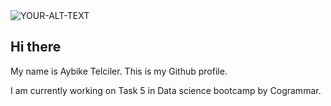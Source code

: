 <picture>
 <source media="(prefers-color-scheme: dark)" srcset="https://encrypted-tbn0.gstatic.com/images?q=tbn:ANd9GcQmIWvRTfSju_WEq5j20_QRQnC622etIYzcaPuhDfh0eQ&s">
 <source media="(prefers-color-scheme: light)" srcset="https://encrypted-tbn0.gstatic.com/images?q=tbn:ANd9GcQmIWvRTfSju_WEq5j20_QRQnC622etIYzcaPuhDfh0eQ&s">
 <img alt="YOUR-ALT-TEXT" src="https://encrypted-tbn0.gstatic.com/images?q=tbn:ANd9GcQmIWvRTfSju_WEq5j20_QRQnC622etIYzcaPuhDfh0eQ&s">
</picture>

## Hi there 

My name is Aybike Telciler. This is my Github profile. 

I am currently working on Task 5 in Data science bootcamp by Cogrammar. 





